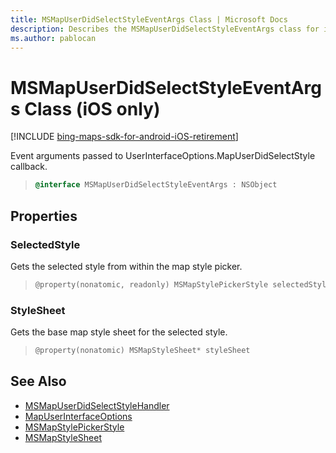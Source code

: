```yaml
---
title: MSMapUserDidSelectStyleEventArgs Class | Microsoft Docs
description: Describes the MSMapUserDidSelectStyleEventArgs class for iOS and provides the class' properties and additional references.
ms.author: pablocan
---
```


# MSMapUserDidSelectStyleEventArgs Class (iOS only)

[!INCLUDE [bing-maps-sdk-for-android-iOS-retirement](../../../includes/bing-maps-sdk-for-android-iOS-retirement.md)]

Event arguments passed to UserInterfaceOptions.MapUserDidSelectStyle callback.

>```objectivec
> @interface MSMapUserDidSelectStyleEventArgs : NSObject
>```

## Properties

### SelectedStyle

Gets the selected style from within the map style picker.

>```objectivec
> @property(nonatomic, readonly) MSMapStylePickerStyle selectedStyle
>```

### StyleSheet

Gets the base map style sheet for the selected style.

>```objectivec
> @property(nonatomic) MSMapStyleSheet* styleSheet
>```

## See Also

* [MSMapUserDidSelectStyleHandler](MSMapUserDidSelectStyleHandler-interface.md)
* [MapUserInterfaceOptions](../MapUserInterfaceOptions-class.md)
* [MSMapStylePickerStyle](../MapStylePickerStyle-enumeration.md)
* [MSMapStyleSheet](../MapStyleSheet-class.md)
